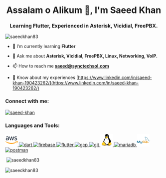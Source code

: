 <h1 align="center">Assalam o Alikum 👋, I'm Saeed Khan</h1>
<h3 align="center">Learning Flutter, Experienced in Asterisk, Vicidial, FreePBX.</h3>

<p align="left"> <img src="https://komarev.com/ghpvc/?username=saeedkhan83&label=Profile%20views&color=0e75b6&style=flat" alt="saeedkhan83" /> </p>

- 🌱 I’m currently learning **Flutter**

- 💬 Ask me about **Asterisk, Vicidial, FreePBX, Linux, Networking, VoIP.**

- 📫 How to reach me **saeed@synctechsol.com**

- 📄 Know about my experiences [https://www.linkedin.com/in/saeed-khan-190423262/](https://www.linkedin.com/in/saeed-khan-190423262/)

<h3 align="left">Connect with me:</h3>
<p align="left">
<a href="https://linkedin.com/in/saeed-khan" target="blank"><img align="center" src="https://raw.githubusercontent.com/rahuldkjain/github-profile-readme-generator/master/src/images/icons/Social/linked-in-alt.svg" alt="saeed-khan" height="30" width="40" /></a>
</p>

<h3 align="left">Languages and Tools:</h3>
<p align="left"> <a href="https://aws.amazon.com" target="_blank" rel="noreferrer"> <img src="https://raw.githubusercontent.com/devicons/devicon/master/icons/amazonwebservices/amazonwebservices-original-wordmark.svg" alt="aws" width="40" height="40"/> </a> <a href="https://dart.dev" target="_blank" rel="noreferrer"> <img src="https://www.vectorlogo.zone/logos/dartlang/dartlang-icon.svg" alt="dart" width="40" height="40"/> </a> <a href="https://firebase.google.com/" target="_blank" rel="noreferrer"> <img src="https://www.vectorlogo.zone/logos/firebase/firebase-icon.svg" alt="firebase" width="40" height="40"/> </a> <a href="https://flutter.dev" target="_blank" rel="noreferrer"> <img src="https://www.vectorlogo.zone/logos/flutterio/flutterio-icon.svg" alt="flutter" width="40" height="40"/> </a> <a href="https://cloud.google.com" target="_blank" rel="noreferrer"> <img src="https://www.vectorlogo.zone/logos/google_cloud/google_cloud-icon.svg" alt="gcp" width="40" height="40"/> </a> <a href="https://git-scm.com/" target="_blank" rel="noreferrer"> <img src="https://www.vectorlogo.zone/logos/git-scm/git-scm-icon.svg" alt="git" width="40" height="40"/> </a> <a href="https://www.linux.org/" target="_blank" rel="noreferrer"> <img src="https://raw.githubusercontent.com/devicons/devicon/master/icons/linux/linux-original.svg" alt="linux" width="40" height="40"/> </a> <a href="https://mariadb.org/" target="_blank" rel="noreferrer"> <img src="https://www.vectorlogo.zone/logos/mariadb/mariadb-icon.svg" alt="mariadb" width="40" height="40"/> </a> <a href="https://www.mysql.com/" target="_blank" rel="noreferrer"> <img src="https://raw.githubusercontent.com/devicons/devicon/master/icons/mysql/mysql-original-wordmark.svg" alt="mysql" width="40" height="40"/> </a> <a href="https://postman.com" target="_blank" rel="noreferrer"> <img src="https://www.vectorlogo.zone/logos/getpostman/getpostman-icon.svg" alt="postman" width="40" height="40"/> </a> </p>

<p>&nbsp;<img align="center" src="https://github-readme-stats.vercel.app/api?username=saeedkhan83&show_icons=true&locale=en" alt="saeedkhan83" /></p>

<p><img align="center" src="https://github-readme-streak-stats.herokuapp.com/?user=saeedkhan83&" alt="saeedkhan83" /></p>
